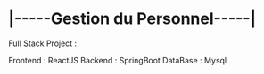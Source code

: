 # |-----Gestion du Personnel-----|

Full Stack Project :

Frontend : ReactJS
Backend  : SpringBoot
DataBase : Mysql


